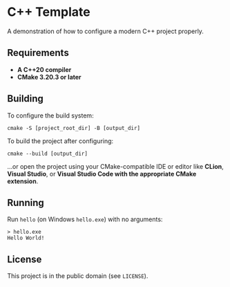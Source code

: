 # C++ Template
A demonstration of how to configure a modern C++ project properly.

## Requirements

* **A C++20 compiler**
* **CMake 3.20.3 or later**

## Building

To configure the build system:

```
cmake -S [project_root_dir] -B [output_dir]
```

To build the project after configuring:

```
cmake --build [output_dir]
```

...or open the project using your CMake-compatible IDE or editor like **CLion**, **Visual Studio**, or **Visual Studio Code with the appropriate CMake extension**.

## Running

Run `hello` (on Windows `hello.exe`) with no arguments:
```
> hello.exe
Hello World!
```

## License

This project is in the public domain (see `LICENSE`).
